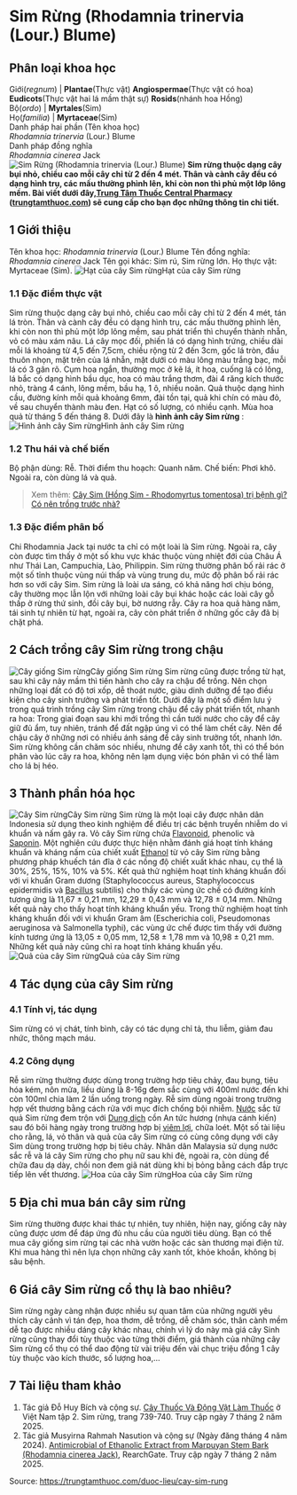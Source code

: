 # Sim Rừng (Rhodamnia trinervia (Lour.) Blume)

Phân loại khoa học  
---  
Giới(_regnum_) |  **Plantae**(Thực vật) **Angiospermae**(Thực vật có hoa) **Eudicots**(Thực vật hai lá mầm thật sự) **Rosids**(nhánh hoa Hồng)  
Bộ(_ordo_) | **Myrtales**(Sim)  
Họ(_familia_) | **Myrtaceae**(Sim)  
Danh pháp hai phần (Tên khoa học)  
_Rhodamnia trinervia_ (Lour.) Blume  
Danh pháp đồng nghĩa  
_Rhodamnia cinerea_ Jack  
![Sim Rừng \(Rhodamnia trinervia \(Lour.\) Blume\)](https://trungtamthuoc.com/images/others/sim-rung-3355.jpg)
**Sim rừng thuộc dạng cây bụi nhỏ, chiều cao mỗi cây chỉ từ 2 đến 4 mét. Thân và cành cây đều có dạng hình trụ, các mấu thường phình lên, khi còn non thì phủ một lớp lông mềm. Bài viết dưới đây,[Trung Tâm Thuốc Central Pharmacy](https://trungtamthuoc.com/ "Trung Tâm Thuốc Central Pharmacy") ([trungtamthuoc.com](https://trungtamthuoc.com/ "trungtamthuoc.com")) sẽ cung cấp cho bạn đọc những thông tin chi tiết.**
##  1 Giới thiệu
Tên khoa học: _Rhodamnia trinervia_ (Lour.) Blume
Tên đồng nghĩa: _Rhodamnia cinerea_ Jack
Tên gọi khác: Sim rú, Sim rừng lớn.
Họ thực vật: Myrtaceae (Sim).
![Hạt của cây Sim rừng](https://trungtamthuoc.com/images/item/sim-rung-5.jpg)Hạt của cây Sim rừng
### 1.1 Đặc điểm thực vật
Sim rừng thuộc dạng cây bụi nhỏ, chiều cao mỗi cây chỉ từ 2 đến 4 mét, tán lá tròn.
Thân và cành cây đều có dạng hình trụ, các mấu thường phình lên, khi còn non thì phủ một lớp lông mềm, sau phát triển thì chuyển thành nhẵn, vỏ có màu xám nâu.
Lá cây mọc đối, phiến lá có dạng hình trứng, chiều dài mỗi lá khoảng từ 4,5 đến 7,5cm, chiều rộng từ 2 đến 3cm, gốc lá tròn, đầu thuôn nhọn, mặt trên của lá nhẵn, mặt dưới có màu lông màu trắng bạc, mỗi lá có 3 gân rõ.
Cụm hoa ngắn, thường mọc ở kẽ lá, ít hoa, cuống lá có lông, lá bắc có dạng hình bầu dục, hoa có màu trắng thơm, đài 4 răng kích thước nhỏ, tràng 4 cánh, lông mềm, bầu hạ, 1 ô, nhiều noãn.
Quả thuộc dạng hình cầu, đường kính mỗi quả khoảng 6mm, đài tồn tại, quả khi chín có màu đỏ, về sau chuyển thành màu đen.
Hạt có số lượng, có nhiều cạnh.
Mùa hoa quả từ tháng 5 đến tháng 8.
Dưới đây là **hình ảnh cây Sim rừng** :
![Hình ảnh cây Sim rừng](https://trungtamthuoc.com/images/item/sim-rung-0.jpg)Hình ảnh cây Sim rừng
### 1.2 Thu hái và chế biến
Bộ phận dùng: Rễ.
Thời điểm thu hoạch: Quanh năm.
Chế biến: Phơi khô.
Ngoài ra, còn dùng lá và quả.
> Xem thêm: [Cây Sim (Hồng Sim - Rhodomyrtus tomentosa) trị bệnh gì? Có nên trồng trước nhà?](https://trungtamthuoc.com/duoc-lieu/cay-sim)
### 1.3 Đặc điểm phân bố
Chi Rhodamnia Jack tại nước ta chỉ có một loài là Sim rừng. Ngoài ra, cây còn được tìm thấy ở một số khu vực khác thuộc vùng nhiệt đới của Châu Á như Thái Lan, Campuchia, Lào, Philippin. Sim rừng thường phân bố rải rác ở một số tỉnh thuộc vùng núi thấp và vùng trung du, mức độ phân bố rải rác hơn so với cây Sim.
Sim rừng là loài ưa sáng, có khả năng hơi chịu bóng, cây thường mọc lẫn lộn với những loài cây bụi khác hoặc các loài cây gỗ thấp ở rừng thứ sinh, đồi cây bụi, bờ nương rẫy. Cây ra hoa quả hàng năm, tái sinh tự nhiên từ hạt, ngoài ra, cây còn phát triển ở những gốc cây đã bị chặt phá.
##  2 Cách trồng cây Sim rừng trong chậu
![Cây giống Sim rừng](https://trungtamthuoc.com/images/item/sim-rung-1.jpg)Cây giống Sim rừng
Sim rừng cũng được trồng từ hạt, sau khi cây nảy mầm thì tiến hành cho cây ra chậu để trồng. Nên chọn những loại đất có độ tơi xốp, dễ thoát nước, giàu dinh dưỡng để tạo điều kiện cho cây sinh trưởng và phát triển tốt. Dưới đây là một số điểm lưu ý trong quá trình trồng cây Sim rừng trong chậu để cây phát triển tốt, nhanh ra hoa:
Trong giai đoạn sau khi mới trồng thì cần tưới nước cho cây để cây giữ đủ ẩm, tuy nhiên, tránh để đất ngập úng vì có thể làm chết cây.
Nên để chậu cây ở những nơi có nhiều ánh sáng để cây sinh trưởng tốt, nhanh lớn.
Sim rừng không cần chăm sóc nhiều, nhưng để cây xanh tốt, thì có thể bón phân vào lúc cây ra hoa, không nên lạm dụng việc bón phân vì có thể làm cho lá bị héo.
##  3 Thành phần hóa học
![Cây Sim rừng](https://trungtamthuoc.com/images/item/sim-rung-2.jpg)Cây Sim rừng
Sim rừng là một loại cây được nhân dân Indonesia sử dụng theo kinh nghiệm để điều trị các bệnh truyền nhiễm do vi khuẩn và nấm gây ra. Vỏ cây Sim rừng chứa [Flavonoid](https://trungtamthuoc.com/hoat-chat/flavonoid "Flavonoid"), phenolic và [Saponin](https://trungtamthuoc.com/hoat-chat/saponin "Saponin"). Một nghiên cứu được thực hiện nhằm đánh giá hoạt tính kháng khuẩn và kháng nấm của chiết xuất [Ethanol](https://trungtamthuoc.com/hoat-chat/ethanol "Ethanol") từ vỏ cây Sim rừng bằng phương pháp khuếch tán đĩa ở các nồng độ chiết xuất khác nhau, cụ thể là 30%, 25%, 15%, 10% và 5%. Kết quả thử nghiệm hoạt tính kháng khuẩn đối với vi khuẩn Gram dương (Staphylococcus aureus, Staphylococcus epidermidis và [Bacillus](https://trungtamthuoc.com/hoat-chat/bacillus "Bacillus") subtilis) cho thấy các vùng ức chế có đường kính tương ứng là 11,67 ± 0,21 mm, 12,29 ± 0,43 mm và 12,78 ± 0,14 mm. Những kết quả này cho thấy hoạt tính kháng khuẩn yếu.
Trong thử nghiệm hoạt tính kháng khuẩn đối với vi khuẩn Gram âm (Escherichia coli, Pseudomonas aeruginosa và Salmonella typhi), các vùng ức chế được tìm thấy với đường kính tương ứng là 13,05 ± 0,05 mm, 12,58 ± 1,78 mm và 10,98 ± 0,21 mm. Những kết quả này cũng chỉ ra hoạt tính kháng khuẩn yếu.
![Quả của cây Sim rừng](https://trungtamthuoc.com/images/item/sim-rung-3.jpg)Quả của cây Sim rừng
##  4 Tác dụng của cây Sim rừng
### 4.1 Tính vị, tác dụng
Sim rừng có vị chát, tính bình, cây có tác dụng chỉ tả, thu liễm, giảm đau nhức, thông mạch máu.
### 4.2 Công dụng
Rễ sim rừng thường được dùng trong trường hợp tiêu chảy, đau bụng, tiêu hóa kém, nôn mửa, liều dùng là 8-16g đem sắc cùng với 400ml nước đến khi còn 100ml chia làm 2 lần uống trong ngày.
Rễ sim dùng ngoài trong trường hợp vết thương bằng cách rửa với mục đích chống bội nhiễm.
[Nước](https://trungtamthuoc.com/hoat-chat/nuoc "Nước") sắc từ quả Sim rừng đem trộn với [Dung dịch](https://trungtamthuoc.com/bai-viet/dung-dich-thuoc-la-gi-cong-thuc-va-ky-thuat-bao-che-dung-dich-thuoc "Dung dịch") cồn An tức hương (nhựa cánh kiến) sau đó bôi hàng ngày trong trường hợp bị [viêm lợi](https://trungtamthuoc.com/bai-viet/viem-loi-loet-hoai-tu-cap-tinh "viêm lợi"), chữa loét.
Một số tài liệu cho rằng, lá, vỏ thân và quả của cây Sim rừng có cùng công dụng với cây Sim dùng trong trường hợp bị tiêu chảy.
Nhân dân Malaysia sử dụng nước sắc rễ và lá cây Sim rừng cho phụ nữ sau khi đẻ, ngoài ra, còn dùng để chữa đau dạ dày, chồi non đem giã nát dùng khi bị bỏng bằng cách đắp trực tiếp lên vết thương.
![Hoa của cây Sim rừng](https://trungtamthuoc.com/images/item/sim-rung-4.jpg)Hoa của cây Sim rừng
##  5 Địa chỉ mua bán cây sim rừng
Sim rừng thường được khai thác tự nhiên, tuy nhiên, hiện nay, giống cây này cũng được ươm để đáp ứng đủ nhu cầu của người tiêu dùng. Bạn có thể mua cây giống sim rừng tại các nhà vườn hoặc các sàn thương mại điện tử. Khi mua hàng thì nên lựa chọn những cây xanh tốt, khỏe khoắn, không bị sâu bệnh.
##  6 Giá cây Sim rừng cổ thụ là bao nhiêu?
Sim rừng ngày càng nhận được nhiều sự quan tâm của những người yêu thích cây cảnh vì tán đẹp, hoa thơm, dễ trồng, dễ chăm sóc, thân cành mềm dễ tạo được nhiều dáng cây khác nhau, chính vì lý do này mà giá cây Sinh rừng cũng thay đổi tùy thuộc vào từng thời điểm, giá thành của những cây Sim rừng cổ thụ có thể dao động từ vài triệu đến vài chục triệu đồng 1 cây tùy thuộc vào kích thước, số lượng hoa,...
##  7 Tài liệu tham khảo
  1. Tác giả Đỗ Huy Bích và cộng sự. [Cây Thuốc Và Động Vật Làm Thuốc](https://trungtamthuoc.com/bai-viet/doc-online-va-tai-mien-phi-pdf-sach-cay-thuoc-va-dong-vat-lam-thuoc-o-viet-nam "Cây Thuốc Và Động Vật Làm Thuốc") ở Việt Nam tập 2. Sim rừng, trang 739-740. Truy cập ngày 7 tháng 2 năm 2025.
  2. Tác giả Musyirna Rahmah Nasution và cộng sự (Ngày đăng tháng 4 năm 2024). [Antimicrobial of Ethanolic Extract from Marpuyan Stem Bark (Rhodamnia cinerea Jack)](https://www.researchgate.net/publication/380007910_Antimicrobial_of_Ethanolic_Extract_from_Marpuyan_Stem_Bark_Rhodamnia_cinerea_Jack), RearchGate. Truy cập ngày 7 tháng 2 năm 2025.




Source: https://trungtamthuoc.com/duoc-lieu/cay-sim-rung
